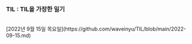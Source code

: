 ### TIL : TIL을 가장한 일기

<br>
[2022년 9월 15일 목요일](https://github.com/waveinyu/TIL/blob/main/2022-09-15.md)

